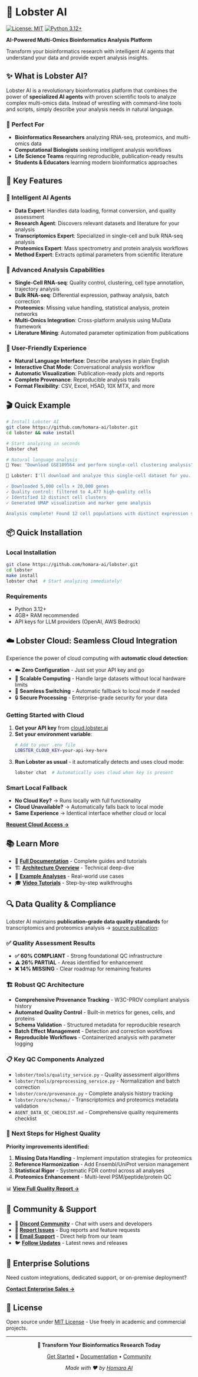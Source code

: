 # 🦞 Lobster AI

[![License: MIT](https://img.shields.io/badge/License-MIT-yellow.svg)](https://opensource.org/licenses/MIT)
[![Python 3.12+](https://img.shields.io/badge/python-3.12+-blue.svg)](https://www.python.org/downloads/)

**AI-Powered Multi-Omics Bioinformatics Analysis Platform**

Transform your bioinformatics research with intelligent AI agents that understand your data and provide expert analysis insights.

## ✨ What is Lobster AI?

Lobster AI is a revolutionary bioinformatics platform that combines the power of **specialized AI agents** with proven scientific tools to analyze complex multi-omics data. Instead of wrestling with command-line tools and scripts, simply describe your analysis needs in natural language.

### 🎯 **Perfect For**
- **Bioinformatics Researchers** analyzing RNA-seq, proteomics, and multi-omics data
- **Computational Biologists** seeking intelligent analysis workflows  
- **Life Science Teams** requiring reproducible, publication-ready results
- **Students & Educators** learning modern bioinformatics approaches

## 🚀 Key Features

### 🤖 **Intelligent AI Agents**
- **Data Expert**: Handles data loading, format conversion, and quality assessment
- **Research Agent**: Discovers relevant datasets and literature for your analysis
- **Transcriptomics Expert**: Specialized in single-cell and bulk RNA-seq analysis
- **Proteomics Expert**: Mass spectrometry and protein analysis workflows
- **Method Expert**: Extracts optimal parameters from scientific literature

### 🧬 **Advanced Analysis Capabilities**
- **Single-Cell RNA-seq**: Quality control, clustering, cell type annotation, trajectory analysis
- **Bulk RNA-seq**: Differential expression, pathway analysis, batch correction
- **Proteomics**: Missing value handling, statistical analysis, protein networks
- **Multi-Omics Integration**: Cross-platform analysis using MuData framework
- **Literature Mining**: Automated parameter optimization from publications

### 🎨 **User-Friendly Experience**
- **Natural Language Interface**: Describe analyses in plain English
- **Interactive Chat Mode**: Conversational analysis workflow
- **Automatic Visualization**: Publication-ready plots and reports
- **Complete Provenance**: Reproducible analysis trails
- **Format Flexibility**: CSV, Excel, H5AD, 10X MTX, and more

## 🎬 **Quick Example**

```bash
# Install Lobster AI
git clone https://github.com/homara-ai/lobster.git
cd lobster && make install

# Start analyzing in seconds
lobster chat

# Natural language analysis
🦞 You: "Download GSE109564 and perform single-cell clustering analysis"

🦞 Lobster: I'll download and analyze this single-cell dataset for you...

✓ Downloaded 5,000 cells × 20,000 genes
✓ Quality control: filtered to 4,477 high-quality cells  
✓ Identified 12 distinct cell clusters
✓ Generated UMAP visualization and marker gene analysis

Analysis complete! Found 12 cell populations with distinct expression signatures.
```

## 📦 **Quick Installation**

### Local Installation
```bash
git clone https://github.com/homara-ai/lobster.git
cd lobster
make install
lobster chat  # Start analyzing immediately!
```

### Requirements
- Python 3.12+
- 4GB+ RAM recommended
- API keys for LLM providers (OpenAI, AWS Bedrock)

## ☁️ **Lobster Cloud: Seamless Cloud Integration**

Experience the power of cloud computing with **automatic cloud detection**:
- ☁️ **Zero Configuration** - Just set your API key and go
- 🚀 **Scalable Computing** - Handle large datasets without local hardware limits  
- 🔄 **Seamless Switching** - Automatic fallback to local mode if needed
- 🔒 **Secure Processing** - Enterprise-grade security for your data

### **Getting Started with Cloud**

1. **Get your API key** from [cloud.lobster.ai](mailto:cloud@homara.ai?subject=Lobster%20Cloud%20API%20Key%20Request)
2. **Set your environment variable**:
   ```bash
   # Add to your .env file
   LOBSTER_CLOUD_KEY=your-api-key-here
   ```
3. **Run Lobster as usual** - it automatically detects and uses cloud mode:
   ```bash
   lobster chat  # Automatically uses cloud when key is present
   ```

### **Smart Local Fallback**
- **No Cloud Key?** → Runs locally with full functionality
- **Cloud Unavailable?** → Automatically falls back to local mode
- **Same Experience** → Identical interface whether cloud or local

**[Request Cloud Access →](mailto:cloud@homara.ai?subject=Lobster%20Cloud%20API%20Key%20Request)**

## 📚 **Learn More**

- 📖 **[Full Documentation](docs/)** - Complete guides and tutorials
- 🏗️ **[Architecture Overview](docs/architecture_diagram.md)** - Technical deep-dive
- 🧪 **[Example Analyses](examples/)** - Real-world use cases
- 🎓 **[Video Tutorials](https://youtube.com/@homaraai)** - Step-by-step walkthroughs

## 🔍 **Data Quality & Compliance**

Lobster AI maintains **publication-grade data quality standards** for transcriptomics and proteomics analysis -> [source publication](https://ieeexplore.ieee.org/stamp/stamp.jsp?tp=&arnumber=9926151): 

### ✅ **Quality Assessment Results**
- **✅ 60% COMPLIANT** - Strong foundational QC infrastructure
- **⚠️ 26% PARTIAL** - Areas identified for enhancement  
- **❌ 14% MISSING** - Clear roadmap for remaining features

### 🏗️ **Robust QC Architecture**
- **Comprehensive Provenance Tracking** - W3C-PROV compliant analysis history
- **Automated Quality Control** - Built-in metrics for genes, cells, and proteins
- **Schema Validation** - Structured metadata for reproducible research
- **Batch Effect Management** - Detection and correction workflows
- **Reproducible Workflows** - Containerized analysis with parameter logging

### 📋 **Key QC Components Analyzed**
- `lobster/tools/quality_service.py` - Quality assessment algorithms
- `lobster/tools/preprocessing_service.py` - Normalization and batch correction  
- `lobster/core/provenance.py` - Complete analysis history tracking
- `lobster/core/schemas/` - Transcriptomics and proteomics metadata validation
- `AGENT_DATA_QC_CHECKLIST.md` - Comprehensive quality requirements checklist

### 🎯 **Next Steps for Highest Quality**
**Priority improvements identified:**
1. **Missing Data Handling** - Implement imputation strategies for proteomics
2. **Reference Harmonization** - Add Ensembl/UniProt version management
3. **Statistical Rigor** - Systematic FDR control across all analyses
4. **Proteomics Enhancement** - Multi-level PSM/peptide/protein QC

📊 **[View Full Quality Report →](AGENT_DATA_QC_CHECKLIST_report.md)**

## 🤝 **Community & Support**

- 💬 **[Discord Community](https://discord.gg/homaraai)** - Chat with users and developers
- 🐛 **[Report Issues](https://github.com/homara-ai/lobster/issues)** - Bug reports and feature requests
- 📧 **[Email Support](mailto:support@homara.ai)** - Direct help from our team
- 🐦 **[Follow Updates](https://twitter.com/homaraai)** - Latest news and releases

## 🏢 **Enterprise Solutions**

Need custom integrations, dedicated support, or on-premise deployment?

**[Contact Enterprise Sales →](mailto:enterprise@homara.ai)**

## 📄 **License**

Open source under [MIT License](LICENSE) - Use freely in academic and commercial projects.

---

<div align="center">

**🦞 Transform Your Bioinformatics Research Today**

[Get Started](https://github.com/homara-ai/lobster) • [Documentation](docs/) • [Community](https://discord.gg/homaraai)

*Made with ❤️ by [Homara AI](https://homara.ai)*

</div>
